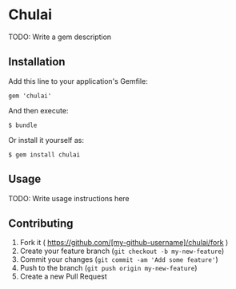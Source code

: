 # Chulai

TODO: Write a gem description

## Installation

Add this line to your application's Gemfile:

    gem 'chulai'

And then execute:

    $ bundle

Or install it yourself as:

    $ gem install chulai

## Usage

TODO: Write usage instructions here

## Contributing

1. Fork it ( https://github.com/[my-github-username]/chulai/fork )
2. Create your feature branch (`git checkout -b my-new-feature`)
3. Commit your changes (`git commit -am 'Add some feature'`)
4. Push to the branch (`git push origin my-new-feature`)
5. Create a new Pull Request
